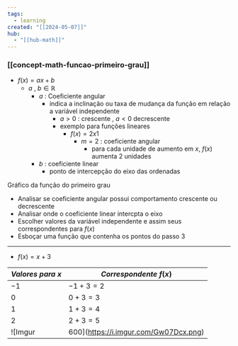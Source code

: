 ```yaml
---
tags:
  - learning
created: "[[2024-05-07]]"
hub:
  - "[[hub-math]]"
---
```

### [[concept-math-funcao-primeiro-grau]]


- $f(x)=ax+b$
	- $a\ ,\ b\in \mathbb{R}$
		- $a$ : Coeficiente angular
			- indica a inclinação ou taxa de mudança da função em relação a variável independente
				- $a>0$ : crescente , $a<0$ decrescente
				- exemplo para funções lineares
					- $f(x)=2x1$
						- $m=2$ : coeficiente angular
							- para cada unidade de aumento em $x$, $f(x)$ aumenta 2 unidades
		- $b$ : coeficiente linear
			- ponto de intercepção do eixo das ordenadas


Gráfico da função do primeiro grau
- Analisar se coeficiente angular possui comportamento crescente ou decrescente 
- Analisar  onde o coeficiente linear intercpta o eixo
- Escolher valores da variável independente e assim seus correspondentes para $f(x)$
- Esboçar uma função que contenha os pontos do passo 3

---
- $f(x)=x+3$

| *Valores  para $x$* | *Correspondente* $f(x)$ |
| ------------------- | ----------------------- |
| $-1$                | $-1+3=2$                |
| $0$                 | $0+3=3$                 |
| $1$                 | $1+3=4$                 |
| $2$                 | $2+3=5$                 |
![Imgur|600](https://i.imgur.com/Gw07Dcx.png)
